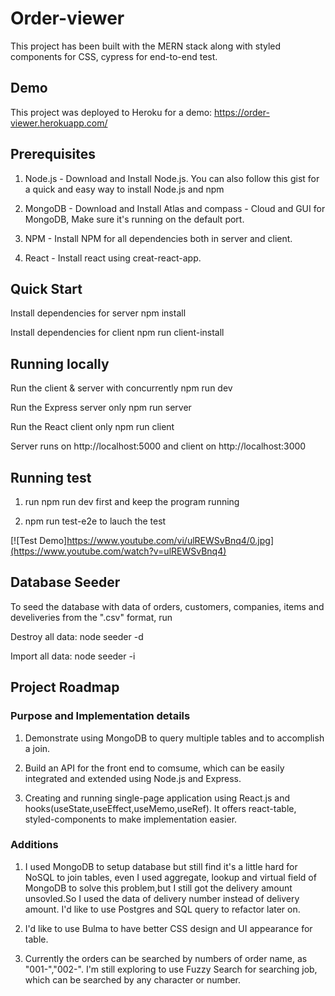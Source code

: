 # Order-viewer

This project has been built with the MERN stack along with styled components for CSS, cypress for end-to-end test.

## Demo

This project was deployed to Heroku for a demo:
https://order-viewer.herokuapp.com/

## Prerequisites

1. Node.js - Download and Install Node.js. You can also follow this gist for a quick and easy way to install Node.js and npm

2. MongoDB - Download and Install Atlas and compass - Cloud and GUI for MongoDB, Make sure it's running on the default port.

3. NPM - Install NPM for all dependencies both in server and client.

4. React - Install react using creat-react-app.

## Quick Start

Install dependencies for server
npm install

Install dependencies for client
npm run client-install

## Running locally

Run the client & server with concurrently
npm run dev

Run the Express server only
npm run server

Run the React client only
npm run client

Server runs on http://localhost:5000 and client on http://localhost:3000

## Running test

1. run npm run dev first and keep the program running

2. npm run test-e2e to lauch the test

[![Test Demo]https://www.youtube.com/vi/ulREWSvBnq4/0.jpg](https://www.youtube.com/watch?v=ulREWSvBnq4)

## Database Seeder

To seed the database with data of orders, customers, companies, items and develiveries from the ".csv" format, run

Destroy all data: node seeder -d

Import all data: node seeder -i

## Project Roadmap

### Purpose and Implementation details

1. Demonstrate using MongoDB to query multiple tables and to accomplish a join.

2. Build an API for the front end to comsume, which can be easily integrated and extended using Node.js and Express.

3. Creating and running single-page application using React.js and hooks(useState,useEffect,useMemo,useRef). It offers react-table, styled-components to make implementation easier.

### Additions

1. I used MongoDB to setup database but still find it's a little hard for NoSQL to join tables, even I used aggregate, lookup and virtual field of MongoDB to solve this problem,but I still got the delivery amount unsovled.So I used the data of delivery number instead of delivery amount. I'd like to use Postgres and SQL query to refactor later on.

2. I'd like to use Bulma to have better CSS design and UI appearance for table.

3. Currently the orders can be searched by numbers of order name, as "001-","002-". I'm still exploring to use Fuzzy Search for searching job, which can be searched by any character or number.
